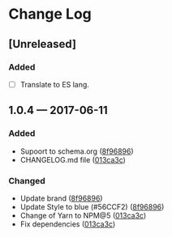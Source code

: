 # Change Log

## [Unreleased]
### Added
- [ ] Translate to ES lang.

## 1.0.4 — 2017-06-11
### Added
- Supoort to schema.org ([8f96896][])
- CHANGELOG.md file ([013ca3c][])

### Changed
- Update brand ([8f96896][])
- Update Style to blue (#56CCF2) ([8f96896][])
- Change of Yarn to NPM@5 ([013ca3c][])
- Fix dependencies ([013ca3c][])

[013ca3c]: https://github.com/JonDotsoy/jondosoy-www/commit/013ca3c
[8f96896]: https://github.com/JonDotsoy/jondosoy-www/commit/8f96896